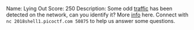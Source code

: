 Name: Lying Out
Score: 250
Description: Some odd <a href='//2018shell1.picoctf.com/static/0573467bb99eda0aa9c6bacedb48f7c8/traffic.png'>traffic</a> has been detected on the network, can you identify it?  More <a href='//2018shell1.picoctf.com/static/0573467bb99eda0aa9c6bacedb48f7c8/info.txt'>info</a> here. Connect with <code>nc 2018shell1.picoctf.com 50875</code> to help us answer some questions.
